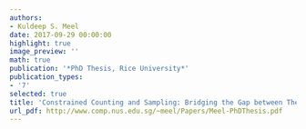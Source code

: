 ```yaml
---
authors:
- Kuldeep S. Meel
date: 2017-09-29 00:00:00
highlight: true
image_preview: ''
math: true
publication: '*PhD Thesis, Rice University*'
publication_types:
- '7'
selected: true
title: 'Constrained Counting and Sampling: Bridging the Gap between Theory and Practice '
url_pdf: http://www.comp.nus.edu.sg/~meel/Papers/Meel-PhDThesis.pdf
---
```



